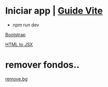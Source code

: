 # Iniciar app | [Guide Vite](https://vitejs.dev/guide/)
* npm run dev


[Bootstrap](https://getbootstrap.com/docs/5.3/getting-started/introduction/)

[HTML to JSX](https://magic.reactjs.net/htmltojsx.htm)

# remover fondos..
[remove.bg](https://www.remove.bg/upload)
